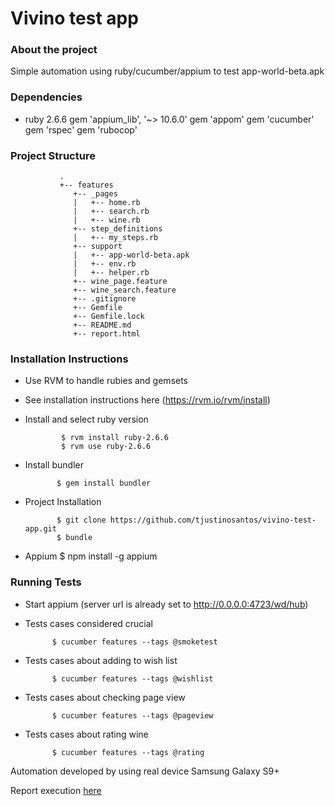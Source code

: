 # Vivino test app

### About the project
Simple automation using ruby/cucumber/appium to test app-world-beta.apk

### Dependencies

* ruby 2.6.6
gem 'appium_lib', '~> 10.6.0'
gem 'appom'
gem 'cucumber'
gem 'rspec'
gem 'rubocop'

### Project Structure

               .
               +-- features
                  +-- _pages
                  |   +-- home.rb
                  |   +-- search.rb
                  |   +-- wine.rb
                  +-- step_definitions
                  |   +-- my_steps.rb
                  +-- support
                  |   +-- app-world-beta.apk
                  |   +-- env.rb
                  |   +-- helper.rb
                  +-- wine_page.feature
                  +-- wine_search.feature
                  +-- .gitignore
                  +-- Gemfile
                  +-- Gemfile.lock
                  +-- README.md
                  +-- report.html
    
### Installation Instructions

* Use RVM to handle rubies and gemsets

 * See installation instructions here (https://rvm.io/rvm/install)
 
* Install and select ruby version
 
              $ rvm install ruby-2.6.6
              $ rvm use ruby-2.6.6

 
* Install bundler
 
             $ gem install bundler
 
* Project Installation
 
             $ git clone https://github.com/tjustinosantos/vivino-test-app.git
             $ bundle

* Appium 
              $ npm install -g appium
              
### Running Tests

* Start appium (server url is already set to http://0.0.0.0:4723/wd/hub)

* Tests cases considered crucial 

            $ cucumber features --tags @smoketest

* Tests cases about adding to wish list

            $ cucumber features --tags @wishlist

* Tests cases about checking page view

            $ cucumber features --tags @pageview
            
* Tests cases about rating wine

            $ cucumber features --tags @rating
            
Automation developed by using real device Samsung Galaxy S9+

Report execution [here](report.html)
